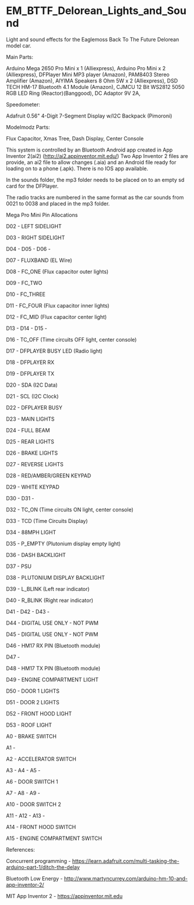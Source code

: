 # EM_BTTF_Delorean_Lights_and_Sound
 Light and sound effects for the Eaglemoss Back To The Future Delorean model car.

Main Parts:

Arduino Mega 2650 Pro Mini x 1 (Alliexpress),
Arduino Pro Mini x 2 (Alliexpress),
DFPlayer Mini MP3 player (Amazon),
PAM8403 Stereo Amplifier (Amazon),
AIYIMA Speakers 8 Ohm 5W x 2 (Alliexpress),
DSD TECH HM-17 Bluetooth 4.1 Module (Amazon),
CJMCU 12 Bit WS2812 5050 RGB LED Ring (Reactor)(Banggood),
DC Adaptor 9V 2A,

Speedometer:

Adafruit 0.56" 4-Digit 7-Segment Display w/I2C Backpack (Pimoroni)

Modelmodz Parts:

Flux Capacitor,
Xmas Tree,
Dash Display,
Center Console

This system is controlled by an Bluetooth Android app created in App Inventor 2(ai2)
(http://ai2.appinventor.mit.edu/)
Two App Inventor 2 files are provide, an ai2 file to allow changes (.aia) and an Android 
file ready for loading on to a phone (.apk).
There is no IOS app available.

In the sounds folder, the mp3 folder needs to be placed on to an empty sd card 
for the DFPlayer.

The radio tracks are numbered in the same format as the car sounds from
0021 to 0038 and placed in the mp3 folder.

Mega Pro Mini Pin Allocations

D02 - LEFT SIDELIGHT

D03 - RIGHT SIDELIGHT

D04 - 
D05 - 
D06 - 

D07 - FLUXBAND (EL Wire)

D08 - FC_ONE (Flux capacitor outer lights)

D09 - FC_TWO

D10 - FC_THREE

D11 - FC_FOUR (Flux capacitor inner lights)

D12 - FC_MID (Flux capacitor center light)

D13 - 
D14 - 
D15 - 

D16 - TC_OFF (Time circuits OFF light, center console)

D17 - DFPLAYER BUSY LED (Radio light)

D18 - DFPLAYER RX

D19 - DFPLAYER TX

D20 - SDA (I2C Data)

D21 - SCL (I2C Clock)
 
D22 - DFPLAYER BUSY

D23 - MAIN LIGHTS

D24 - FULL BEAM

D25 - REAR LIGHTS

D26 - BRAKE LIGHTS

D27 - REVERSE LIGHTS

D28 - RED/AMBER/GREEN KEYPAD

D29 - WHITE KEYPAD

D30 - 
D31 - 

D32 - TC_ON (Time circuits ON light, center console)

D33 - TCD (Time Circuits Display)

D34 - 88MPH LIGHT

D35 - P_EMPTY (Plutonium display empty light)

D36 - DASH BACKLIGHT

D37 - PSU

D38 - PLUTONIUM DISPLAY BACKLIGHT

D39 - L_BLINK (Left rear indicator)

D40 - R_BLINK (Right rear indicator)

D41 - 
D42 - 
D43 - 

D44 - DIGITAL USE ONLY - NOT PWM

D45 - DIGITAL USE ONLY - NOT PWM

D46 - HM17 RX PIN (Bluetooth module)

D47 - 

D48 - HM17 TX PIN (Bluetooth module)

D49 - ENGINE COMPARTMENT LIGHT

D50 - DOOR 1 LIGHTS

D51 - DOOR 2 LIGHTS

D52 - FRONT HOOD LIGHT

D53 - ROOF LIGHT


A0  - BRAKE SWITCH

A1  - 

A2  - ACCELERATOR SWITCH

A3  - 
A4  - 
A5  - 

A6  - DOOR SWITCH 1

A7  - 
A8  -
A9  -

A10 - DOOR SWITCH 2 

A11 - 
A12 - 
A13 - 

A14 - FRONT HOOD SWITCH

A15 - ENGINE COMPARTMENT SWITCH


References:

Concurrent programming - 
https://learn.adafruit.com/multi-tasking-the-arduino-part-1/ditch-the-delay

Bluetooth Low Energy -
http://www.martyncurrey.com/arduino-hm-10-and-app-inventor-2/

MIT App Inventor 2 -
https://appinventor.mit.edu


